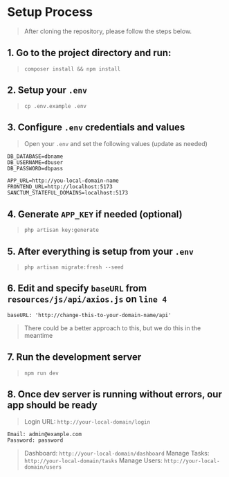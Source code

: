 # Setup Process
> After cloning the repository, please follow the steps below.

## 1. Go to the project directory and run:
> `composer install && npm install`
## 2. Setup your `.env`
> `cp .env.example .env`
## 3. Configure `.env` credentials and values
> Open your `.env` and set the following values (update as needed)
```apacheconf
DB_DATABASE=dbname
DB_USERNAME=dbuser
DB_PASSWORD=dbpass
```
```apacheconf
APP_URL=http://you-local-domain-name
FRONTEND_URL=http://localhost:5173
SANCTUM_STATEFUL_DOMAINS=localhost:5173
```
## 4. Generate `APP_KEY` if needed (optional)
> `php artisan key:generate`

## 5. After everything is setup from your `.env`
> `php artisan migrate:fresh --seed`

## 6. Edit and specify `baseURL` from `resources/js/api/axios.js` on `line 4`
```apacheconf
baseURL: 'http://change-this-to-your-domain-name/api'
```
> There could be a better approach to this, but we do this in the meantime

## 7. Run the development server
> `npm run dev`

## 8. Once dev server is running without errors, our app should be ready
> Login URL: `http://your-local-domain/login`
```apacheconf
Email: admin@example.com
Password: password
```
> Dashboard: `http://your-local-domain/dashboard`
> Manage Tasks: `http://your-local-domain/tasks`
> Manage Users: `http://your-local-domain/users`
